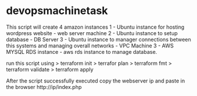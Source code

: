# devopsmachinetask
This script will create 4 amazon instances
1 - Ubuntu instance for hosting wordpress website - web server machine
2 - Ubuntu instance to setup database - DB Server
3 - Ubuntu instance to manager connections between this systems and managing overall networks - VPC Machine
3 - AWS MYSQL RDS instance - aws rds instance to manage database.

run this script using > terraform init
                      > terrafor plan
                      > terraform fmt
                      > terraform validate
                      > terraform apply
                      
  
  
  After the script successfully executed copy the webserver ip and paste in the browser http://ip/index.php
